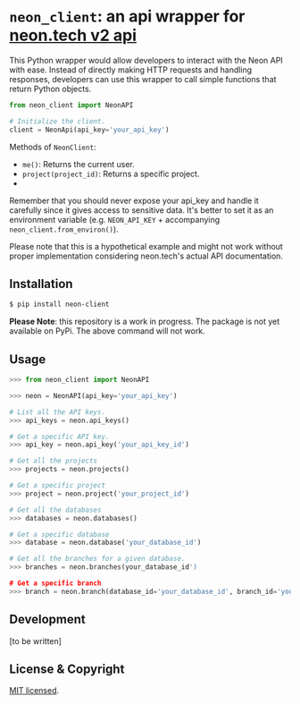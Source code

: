 # `neon_client`: an api wrapper for [neon.tech v2 api](https://api-docs.neon.tech/reference/getting-started-with-neon-api)

This Python wrapper would allow developers to interact with the Neon API with ease. Instead of directly making HTTP requests and handling responses, developers can use this wrapper to call simple functions that return Python objects. 

```python
from neon_client import NeonAPI

# Initialize the client.
client = NeonApi(api_key='your_api_key')
```

Methods of `NeonClient`:

- `me()`: Returns the current user.
- `project(project_id)`: Returns a specific project.
- 

Remember that you should never expose your api_key and handle it carefully since it gives access to sensitive data. It's better to set it as an environment variable (e.g. `NEON_API_KEY` + accompanying `neon_client.from_environ()`).

Please note that this is a hypothetical example and might not work without proper implementation considering neon.tech's actual API documentation. 

## Installation

```bash
$ pip install neon-client
```

**Please Note**: this repository is a work in progress.  The package is not yet available on PyPi.  The above command will not work.

## Usage

```python
>>> from neon_client import NeonAPI

>>> neon = NeonAPI(api_key='your_api_key')

# List all the API keys.
>>> api_keys = neon.api_keys()

# Get a specific API key.
>>> api_key = neon.api_key('your_api_key_id')

# Get all the projects
>>> projects = neon.projects()

# Get a specific project
>>> project = neon.project('your_project_id')

# Get all the databases
>>> databases = neon.databases()

# Get a specific database
>>> database = neon.database('your_database_id')

# Get all the branches for a given database.
>>> branches = neon.branches(your_database_id')

# Get a specific branch
>>> branch = neon.branch(database_id='your_database_id', branch_id='your_branch_id')
```

## Development

[to be written]

## License & Copyright

[MIT licensed](./LICENSE).
